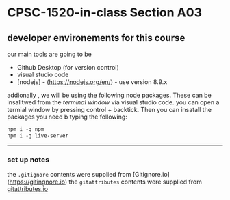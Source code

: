 # CPSC-1520-in-class Section A03

## developer environements for this course
our main tools are going to be
- Github Desktop (for version control)
- visual studio code
- [nodejs] - (https://nodejs.org/en/) - use version  8.9.x

addionally , we will be using the following node packages. These can be insalltwed from the *terminal window* via visual studio code. you can open a termial window by pressing control +  backtick. Then you can insatall the packages you need b typing the following:

``` markdown
npm i -g npm
npm i -g live-server
```

----
### set up notes

the `.gitignore` contents were supplied from [Gitignore.io]
(https://gitingnore.io) the `gitattributes` contents were supplied from [gitattributes.io](https://gitattributes.io)
